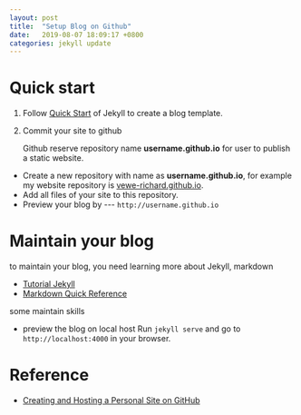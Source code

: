 ```yaml
---
layout: post
title:  "Setup Blog on Github"
date:   2019-08-07 18:09:17 +0800
categories: jekyll update
---
```


Quick start
===== 
  1. Follow [Quick Start][quick-start] of Jekyll to create a blog template.
  1. Commit your site to github

      Github reserve repository name **username.github.io** for user to publish a static website.

  * Create a new repository with name as **username.github.io**, for example my website repository is [vewe-richard.github.io][vewe-richard-repository].
  * Add all files of your site to this repository.
  * Preview your blog by --- `http://username.github.io`

[quick-start]: https://jekyllrb.com/docs/
[vewe-richard-repository]:https://github.com/vewe-richard/vewe-richard.github.io

Maintain your blog
===== 
to maintain your blog, you need learning more about Jekyll, markdown

  * [Tutorial Jekyll](https://jekyllrb.com/docs/step-by-step/01-setup/)
  * [Markdown Quick Reference](https://github.com/adam-p/markdown-here/wiki/Markdown-Cheatsheet)

some maintain skills
  * preview the blog on local host
Run `jekyll serve` and go to `http://localhost:4000` in your browser.


Reference
===== 
  * [Creating and Hosting a Personal Site on GitHub](http://jmcglone.com/guides/github-pages/)




